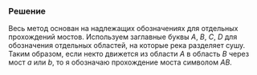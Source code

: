 ### Решение
Весь метод основан на надлежащих обозначениях для отдельных прохождений мостов. Используем заглавные буквы $A$, $B$, $C$, $D$ для обозначения отдельных областей, на которые река разделяет сушу. Таким образом, если некто движется из области $A$ в область $B$ через мост $a$ или $b$, то я обозначаю прохождение моста символом $AB$.